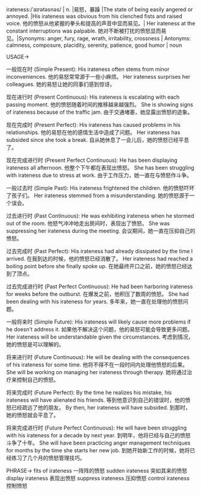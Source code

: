 irateness:/ˈaɪrətəsnəs/ | n. |易怒，暴躁 |The state of being easily angered or annoyed. |His irateness was obvious from his clenched fists and raised voice. 他的愤怒从他紧握的拳头和提高的声音中显而易见。|  Her irateness at the constant interruptions was palpable. 她对不断被打扰的愤怒显而易见。|Synonyms: anger, fury, rage, wrath, irritability, crossness | Antonyms: calmness, composure, placidity, serenity, patience, good humor | noun


USAGE->

一般现在时 (Simple Present):
His irateness often stems from minor inconveniences. 他的易怒常常源于一些小麻烦。
Her irateness surprises her colleagues. 她的易怒让她的同事们感到惊讶。


现在进行时 (Present Continuous):
His irateness is escalating with each passing moment. 他的愤怒随着时间的推移越来越强烈。
She is showing signs of irateness because of the traffic jam. 由于交通堵塞，她显露出愤怒的迹象。


现在完成时 (Present Perfect):
His irateness has caused problems in his relationships. 他的易怒在他的感情生活中造成了问题。
Her irateness has subsided since she took a break. 自从她休息了一会儿后，她的愤怒已经平息了。


现在完成进行时 (Present Perfect Continuous):
He has been displaying irateness all afternoon. 他整个下午都在表现出愤怒。
She has been struggling with irateness due to stress at work. 由于工作压力，她一直在与愤怒作斗争。


一般过去时 (Simple Past):
His irateness frightened the children. 他的愤怒吓坏了孩子们。
Her irateness stemmed from a misunderstanding. 她的愤怒源于一个误会。


过去进行时 (Past Continuous):
He was exhibiting irateness when he stormed out of the room. 他怒气冲冲地走出房间时，表现出了愤怒。
She was suppressing her irateness during the meeting. 会议期间，她一直在压抑自己的愤怒。


过去完成时 (Past Perfect):
His irateness had already dissipated by the time I arrived. 在我到达的时候，他的愤怒已经消散了。
Her irateness had reached a boiling point before she finally spoke up. 在她最终开口之前，她的愤怒已经达到了顶点。


过去完成进行时 (Past Perfect Continuous):
He had been harboring irateness for weeks before the outburst. 在爆发之前，他积压了数周的愤怒。
She had been dealing with his irateness for years. 多年来，她一直在处理他的愤怒问题。


一般将来时 (Simple Future):
His irateness will likely cause more problems if he doesn't address it. 如果他不解决这个问题，他的易怒可能会导致更多问题。
Her irateness will be understandable given the circumstances. 考虑到情况，她的愤怒是可以理解的。


将来进行时 (Future Continuous):
He will be dealing with the consequences of his irateness for some time. 他将不得不在一段时间内处理他愤怒的后果。
She will be working on managing her irateness through therapy. 她将通过治疗来控制自己的愤怒。


将来完成时 (Future Perfect):
By the time he realizes his mistake, his irateness will have alienated his friends. 等到他意识到自己的错误时，他的愤怒已经疏远了他的朋友。
By then, her irateness will have subsided. 到那时，她的愤怒就会平息了。


将来完成进行时 (Future Perfect Continuous):
He will have been struggling with his irateness for a decade by next year. 到明年，他将已经与自己的愤怒斗争了十年。
She will have been practicing anger management techniques for months by the time she starts her new job. 到她开始新工作的时候，她将已经练习了几个月的愤怒管理技巧。



PHRASE->
fits of irateness  一阵阵的愤怒
sudden irateness 突如其来的愤怒
display irateness 表现出愤怒
suppress irateness 压抑愤怒
control irateness 控制愤怒
